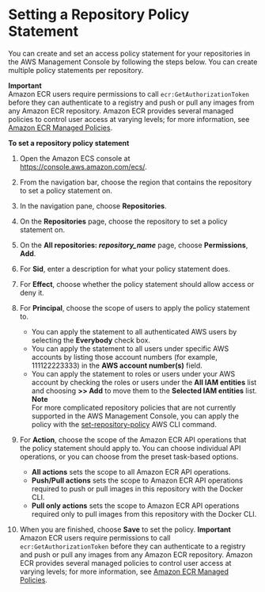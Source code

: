 # Setting a Repository Policy Statement<a name="set-repository-policy"></a>

You can create and set an access policy statement for your repositories in the AWS Management Console by following the steps below\. You can create multiple policy statements per repository\. 

**Important**  
Amazon ECR users require permissions to call `ecr:GetAuthorizationToken` before they can authenticate to a registry and push or pull any images from any Amazon ECR repository\. Amazon ECR provides several managed policies to control user access at varying levels; for more information, see [Amazon ECR Managed Policies](ecr_managed_policies.md)\.

**To set a repository policy statement**

1. Open the Amazon ECS console at [https://console\.aws\.amazon\.com/ecs/](https://console.aws.amazon.com/ecs/)\.

1. From the navigation bar, choose the region that contains the repository to set a policy statement on\.

1. In the navigation pane, choose **Repositories**\.

1. On the **Repositories** page, choose the repository to set a policy statement on\.

1. On the **All repositories: *repository\_name*** page, choose **Permissions**, **Add**\.

1. For **Sid**, enter a description for what your policy statement does\.

1. For **Effect**, choose whether the policy statement should allow access or deny it\.

1. For **Principal**, choose the scope of users to apply the policy statement to\.
   + You can apply the statement to all authenticated AWS users by selecting the **Everybody** check box\.
   + You can apply the statement to all users under specific AWS accounts by listing those account numbers \(for example, 111122223333\) in the **AWS account number\(s\)** field\.
   + You can apply the statement to roles or users under your AWS account by checking the roles or users under the **All IAM entities** list and choosing **>> Add** to move them to the **Selected IAM entities** list\.
**Note**  
For more complicated repository policies that are not currently supported in the AWS Management Console, you can apply the policy with the [set\-repository\-policy](http://docs.aws.amazon.com/cli/latest/reference/ecr/set-repository-policy.html) AWS CLI command\.

1. For **Action**, choose the scope of the Amazon ECR API operations that the policy statement should apply to\. You can choose individual API operations, or you can choose from the preset task\-based options\.
   + **All actions** sets the scope to all Amazon ECR API operations\.
   + **Push/Pull actions** sets the scope to Amazon ECR API operations required to push or pull images in this repository with the Docker CLI\.
   + **Pull only actions** sets the scope to Amazon ECR API operations required only to pull images from this repository with the Docker CLI\.

1. When you are finished, choose **Save** to set the policy\.
**Important**  
Amazon ECR users require permissions to call `ecr:GetAuthorizationToken` before they can authenticate to a registry and push or pull any images from any Amazon ECR repository\. Amazon ECR provides several managed policies to control user access at varying levels; for more information, see [Amazon ECR Managed Policies](ecr_managed_policies.md)\.